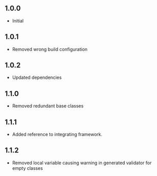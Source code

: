 ## 1.0.0

- Initial

## 1.0.1

- Removed wrong build configuration

## 1.0.2

- Updated dependencies

## 1.1.0

- Removed redundant base classes

## 1.1.1

- Added reference to integrating framework.

## 1.1.2

- Removed local variable causing warning in generated validator for empty classes